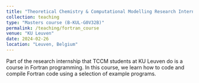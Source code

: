 ```yaml
---
title: "Theoretical Chemistry & Computational Modelling Research Internship - Fortran Course"
collection: teaching
type: "Masters course (B-KUL-G0V32B)"
permalink: /teaching/fortran_course
venue: "KU Leuven"
date: 2024-02-26
location: "Leuven, Belgium"
---
```


Part of the research internship that TCCM students at KU Leuven do is a course in Fortran programming. In this course, we learn how to code and compile Fortran code using a selection of example programs.
